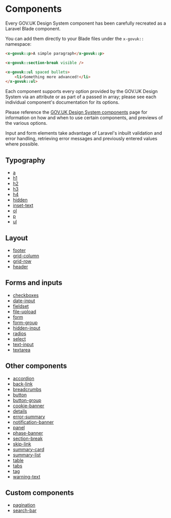 # Components

Every GOV.UK Design System component has been carefully recreated as a Laravel Blade component.

You can add them directly to your Blade files under the `x-govuk::` namespace:

```html
<x-govuk::p>A simple paragraph</x-govuk::p>

<x-govuk::section-break visible />

<x-govuk::ul spaced bullets>
    <li>Something more advanced!</li>
</x-govuk::ul>
```

Each component supports every option provided by the GOV.UK Design System via an attribute or as part of a passed in array; please see each individual component's documentation for its options.

Please reference the [GOV.UK Design System components](https://design-system.service.gov.uk/components/) page for information on how and when to use certain components, and previews of the various options.

Input and form elements take advantage of Laravel's inbuilt validation and error handling, retrieving error messages and previously entered values where possible. 

## Typography
* [a](components/a.md)
* [h1](components/h1.md)
* [h2](components/h2.md)
* [h3](components/h3.md)
* [h4](components/h4.md)
* [hidden](components/hidden.md)
* [inset-text](components/inset-text.md)
* [ol](components/ol.md)
* [p](components/p.md)
* [ul](components/ul.md)

## Layout
* [footer](components/footer.md)
* [grid-column](components/grid-column.md)
* [grid-row](components/grid-row.md)
* [header](components/header.md)

## Forms and inputs

* [checkboxes](components/checkboxes.md)
* [date-input](components/date-input.md)
* [fieldset](components/fieldset.md)
* [file-upload](components/file-upload.md)
* [form](components/form.md)
* [form-group](components/form-group.md)
* [hidden-input](components/hidden-input.md)
* [radios](components/radios.md)
* [select](components/select.md)
* [text-input](components/text-input.md)
* [textarea](components/textarea.md)

## Other components

* [accordion](components/accordion.md)
* [back-link](components/back-link.md)
* [breadcrumbs](components/breadcrumbs.md)
* [button](components/button.md)
* [button-group](components/button-group.md)
* [cookie-banner](components/cookie-banner.md)
* [details](components/details.md)
* [error-summary](components/error-summary.md)
* [notification-banner](components/notification-banner.md)
* [panel](components/panel.md)
* [phase-banner](components/phase-banner.md)
* [section-break](components/section-break.md)
* [skip-link](components/skip-link.md)
* [summary-card](components/summary-card.md)
* [summary-list](components/summary-list.md)
* [table](components/table.md)
* [tabs](components/tabs.md)
* [tag](components/tag.md)
* [warning-text](components/warning-text.md)

## Custom components
* [pagination](components/pagination.md)
* [search-bar](components/search-bar.md)
